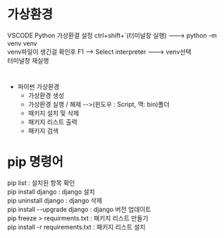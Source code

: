 # 가상환경 

VSCODE Python 가상환결 설정 
ctrl+shift+`(터미널창 실행) ---> python -m venv venv  
venv파일이 생긴걸 확인후 F1 --> Select interpreter ---> venv선택  
터미널창 재실행  
#  

* 파이썬 가상환경 
  * 가상환경 생성
  * 가상환경 실행 / 해제 -->(윈도우 : Script, 맥: bin)폴더
  * 패키지 설치 및 삭제
  * 패키지 리스트 출력
  * 패키지 검색

# pip 명령어  
pip list : 설치된 항목 확인  
pip install django : django 설치  
pip uninstall django : django 삭제  
pip install --upgrade django : django 버전 업데이트  
pip freeze > requirments.txt : 패키지 리스트 만들기  
pip install -r requirements.txt : 패키지 리스트 설치  

